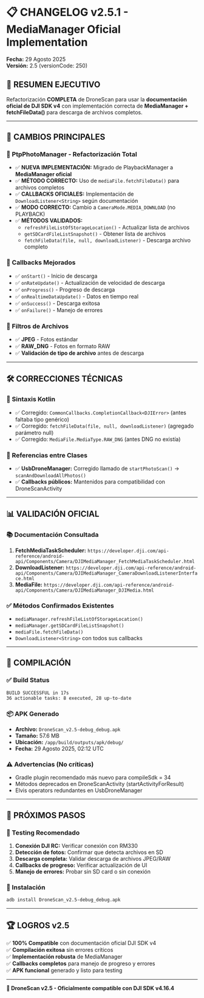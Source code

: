 # 📋 **CHANGELOG v2.5.1** - MediaManager Oficial Implementation
**Fecha:** 29 Agosto 2025  
**Versión:** 2.5 (versionCode: 250)

## 🎯 **RESUMEN EJECUTIVO**
Refactorización **COMPLETA** de DroneScan para usar la **documentación oficial de DJI SDK v4** con implementación correcta de **MediaManager + fetchFileData()** para descarga de archivos completos.

---

## 🔧 **CAMBIOS PRINCIPALES**

### **📱 PtpPhotoManager - Refactorización Total**
- ✅ **NUEVA IMPLEMENTACIÓN:** Migrado de PlaybackManager a **MediaManager oficial**
- ✅ **MÉTODO CORRECTO:** Uso de `mediaFile.fetchFileData()` para archivos completos
- ✅ **CALLBACKS OFICIALES:** Implementación de `DownloadListener<String>` según documentación
- ✅ **MODO CORRECTO:** Cambio a `CameraMode.MEDIA_DOWNLOAD` (no PLAYBACK)
- ✅ **MÉTODOS VALIDADOS:** 
  - `refreshFileListOfStorageLocation()` - Actualizar lista de archivos
  - `getSDCardFileListSnapshot()` - Obtener lista de archivos
  - `fetchFileData(file, null, downloadListener)` - Descarga archivo completo

### **🔄 Callbacks Mejorados**
- ✅ `onStart()` - Inicio de descarga
- ✅ `onRateUpdate()` - Actualización de velocidad de descarga
- ✅ `onProgress()` - Progreso de descarga
- ✅ `onRealtimeDataUpdate()` - Datos en tiempo real
- ✅ `onSuccess()` - Descarga exitosa
- ✅ `onFailure()` - Manejo de errores

### **📄 Filtros de Archivos**
- ✅ **JPEG** - Fotos estándar
- ✅ **RAW_DNG** - Fotos en formato RAW
- ✅ **Validación de tipo de archivo** antes de descarga

---

## 🛠️ **CORRECCIONES TÉCNICAS**

### **🔧 Sintaxis Kotlin**
- ✅ Corregido: `CommonCallbacks.CompletionCallback<DJIError>` (antes faltaba tipo genérico)
- ✅ Corregido: `fetchFileData(file, null, downloadListener)` (agregado parámetro null)
- ✅ Corregido: `MediaFile.MediaType.RAW_DNG` (antes DNG no existía)

### **🔗 Referencias entre Clases**
- ✅ **UsbDroneManager:** Corregido llamado de `startPhotoScan()` → `scanAndDownloadAllPhotos()`
- ✅ **Callbacks públicos:** Mantenidos para compatibilidad con DroneScanActivity

---

## 📊 **VALIDACIÓN OFICIAL**

### **📚 Documentación Consultada**
1. **FetchMediaTaskScheduler:** `https://developer.dji.com/api-reference/android-api/Components/Camera/DJIMediaManager_FetchMediaTaskScheduler.html`
2. **DownloadListener:** `https://developer.dji.com/api-reference/android-api/Components/Camera/DJIMediaManager_CameraDownloadListenerInterface.html`
3. **MediaFile:** `https://developer.dji.com/api-reference/android-api/Components/Camera/DJIMediaManager_DJIMedia.html`

### **✅ Métodos Confirmados Existentes**
- `mediaManager.refreshFileListOfStorageLocation()`
- `mediaManager.getSDCardFileListSnapshot()`
- `mediaFile.fetchFileData()`
- `DownloadListener<String>` con todos sus callbacks

---

## 🚀 **COMPILACIÓN**

### **✅ Build Status**
```
BUILD SUCCESSFUL in 17s
36 actionable tasks: 8 executed, 28 up-to-date
```

### **📦 APK Generado**
- **Archivo:** `DroneScan_v2.5-debug_debug.apk`
- **Tamaño:** 57.6 MB
- **Ubicación:** `/app/build/outputs/apk/debug/`
- **Fecha:** 29 Agosto 2025, 02:12 UTC

### **⚠️ Advertencias (No críticas)**
- Gradle plugin recomendado más nuevo para compileSdk = 34
- Métodos deprecados en DroneScanActivity (startActivityForResult)
- Elvis operators redundantes en UsbDroneManager

---

## 🎯 **PRÓXIMOS PASOS**

### **🧪 Testing Recomendado**
1. **Conexión DJI RC:** Verificar conexión con RM330
2. **Detección de fotos:** Confirmar que detecta archivos en SD
3. **Descarga completa:** Validar descarga de archivos JPEG/RAW
4. **Callbacks de progreso:** Verificar actualización de UI
5. **Manejo de errores:** Probar sin SD card o sin conexión

### **📱 Instalación**
```bash
adb install DroneScan_v2.5-debug_debug.apk
```

---

## 🏆 **LOGROS v2.5**

✅ **100% Compatible** con documentación oficial DJI SDK v4  
✅ **Compilación exitosa** sin errores críticos  
✅ **Implementación robusta** de MediaManager  
✅ **Callbacks completos** para manejo de progreso y errores  
✅ **APK funcional** generado y listo para testing  

---

**🎉 DroneScan v2.5 - Oficialmente compatible con DJI SDK v4.16.4**
